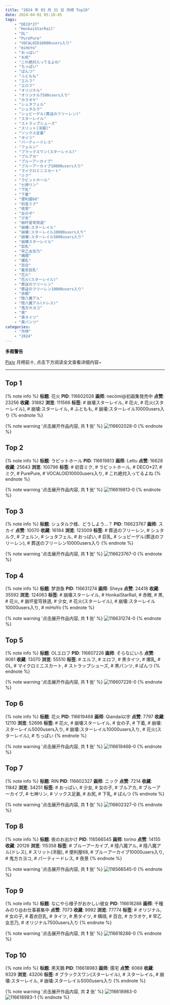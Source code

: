 ```yaml
---
title: "2024 年 03 月 31 日 月榜 Top10"
date: 2024-04-02 05:18:45
tags:
    - "DECO*27"
    - "HonkaiStarRail"
    - "OL"
    - "PurePure"
    - "VOCALOID10000users入り"
    - "miHoYo"
    - "おっぱい"
    - "お尻"
    - "これ絶対入ってるよね"
    - "ちっぱい"
    - "ぱんつ"
    - "ふともも"
    - "エルフ"
    - "エロフ"
    - "オリジナル"
    - "オリジナル7500users入り"
    - "カラオケ"
    - "シュタフェル"
    - "シュタルク"
    - "シュピーゲル(葬送のフリーレン)"
    - "スターレイル"
    - "ストラップシューズ"
    - "スリット(洋服)"
    - "ソックス足裏"
    - "タイツ"
    - "パーティードレス"
    - "フェルン"
    - "ブラックスワン(スターレイル)"
    - "ブルアカ"
    - "ブルーアーカイブ"
    - "ブルーアーカイブ10000users入り"
    - "マイクロミニスカート"
    - "ミク"
    - "ラビットホール"
    - "七神リン"
    - "下乳"
    - "下着"
    - "便利屋68"
    - "初音ミク"
    - "夜景"
    - "女の子"
    - "少女"
    - "崩坏星穹铁道"
    - "崩壊:スターレイル"
    - "崩壊:スターレイル10000users入り"
    - "崩壊:スターレイル5000users入り"
    - "崩壊スターレイル"
    - "巨乳"
    - "早乙女志乃"
    - "横顔"
    - "爆乳"
    - "百合"
    - "着衣巨乳"
    - "花火"
    - "花火(スターレイル)"
    - "葬送のフリーレン"
    - "葬送のフリーレン10000users入り"
    - "赤眼"
    - "陸八魔アル"
    - "陸八魔アル(ドレス)"
    - "鬼方カヨコ"
    - "黒"
    - "黒タイツ"
    - "黒パンツ"
categories:
    - "月榜"
    - "2024"
---
```


<i class="fa fa-triangle-exclamation"></i>**多图警告**<i class="fa fa-triangle-exclamation"></i>

[Pixiv](https://www.pixiv.net/) 月榜前十, 点击下方阅读全文查看详细内容~

<!-- more -->

---

## Top 1

{% note info %}
**标题**: 花火
**PID**: 116602028 **画师**: necömi@初画集発売中
**点赞**: 23256 **收藏**: 31882 **浏览**: 111566
**标签**: # 崩壊スターレイル, # 花火, # 花火(スターレイル), # 崩壊:スターレイル, # ふともも, # 崩壊:スターレイル10000users入り
{% endnote %}

{% note warning '点击展开作品内容, 共 **1** 张' %}
![116602028-0](https://i.pixiv.re/img-original/img/2024/03/04/00/00/14/116602028_p0.png)
{% endnote %}

## Top 2

{% note info %}
**标题**: ラビットホール
**PID**: 116619813 **画师**: Lettu
**点赞**: 16628 **收藏**: 25643 **浏览**: 100796
**标签**: # 初音ミク, # ラビットホール, # DECO*27, # ミク, # PurePure, # VOCALOID10000users入り, # これ絶対入ってるよね
{% endnote %}

{% note warning '点击展开作品内容, 共 **1** 张' %}
![116619813-0](https://i.pixiv.re/img-original/img/2024/03/04/18/32/17/116619813_p0.png)
{% endnote %}

## Top 3

{% note info %}
**标题**: シュタルク様、どうしよう…？
**PID**: 116623767 **画师**: スカイ
**点赞**: 10070 **收藏**: 16184 **浏览**: 123009
**标签**: # 葬送のフリーレン, # シュタルク, # フェルン, # シュタフェル, # おっぱい, # 巨乳, # シュピーゲル(葬送のフリーレン), # 葬送のフリーレン10000users入り
{% endnote %}

{% note warning '点击展开作品内容, 共 **1** 张' %}
![116623767-0](https://i.pixiv.re/img-original/img/2024/03/04/20/57/36/116623767_p0.jpg)
{% endnote %}

## Top 4

{% note info %}
**标题**: 梦游鱼
**PID**: 116631274 **画师**: Sheya
**点赞**: 24418 **收藏**: 35592 **浏览**: 124063
**标签**: # 崩壊スターレイル, # HonkaiStarRail, # 赤眼, # 黒, # 花火, # 崩坏星穹铁道, # 少女, # 花火(スターレイル), # 崩壊:スターレイル10000users入り, # miHoYo
{% endnote %}

{% note warning '点击展开作品内容, 共 **1** 张' %}
![116631274-0](https://i.pixiv.re/img-original/img/2024/03/05/00/32/27/116631274_p0.jpg)
{% endnote %}

## Top 5

{% note info %}
**标题**: OLエロフ
**PID**: 116607226 **画师**: そらなにいろ
**点赞**: 9081 **收藏**: 13070 **浏览**: 55510
**标签**: # エルフ, # エロフ, # 黒タイツ, # 爆乳, # OL, # マイクロミニスカート, # ストラップシューズ, # 黒パンツ, # ぱんつ
{% endnote %}

{% note warning '点击展开作品内容, 共 **1** 张' %}
![116607226-0](https://i.pixiv.re/img-original/img/2024/03/04/03/58/49/116607226_p0.png)
{% endnote %}

## Top 6

{% note info %}
**标题**: 花火
**PID**: 116619468 **画师**: Qiandai以宇
**点赞**: 7797 **收藏**: 12110 **浏览**: 52698
**标签**: # 花火, # 崩壊スターレイル, # 女の子, # 下着, # 崩壊:スターレイル5000users入り, # 崩壊:スターレイル10000users入り, # 花火(スターレイル), # ちっぱい
{% endnote %}

{% note warning '点击展开作品内容, 共 **1** 张' %}
![116619468-0](https://i.pixiv.re/img-original/img/2024/03/04/18/18/04/116619468_p0.png)
{% endnote %}

## Top 7

{% note info %}
**标题**: RIN
**PID**: 116602327 **画师**: ニック
**点赞**: 7214 **收藏**: 11842 **浏览**: 34251
**标签**: # おっぱい, # 少女, # 女の子, # ブルアカ, # ブルーアーカイブ, # 七神リン, # ソックス足裏, # お尻, # 下乳, # ぱんつ
{% endnote %}

{% note warning '点击展开作品内容, 共 **1** 张' %}
![116602327-0](https://i.pixiv.re/img-original/img/2024/03/04/00/01/38/116602327_p0.png)
{% endnote %}

## Top 8

{% note info %}
**标题**: 夜のお出かけ
**PID**: 116566545 **画师**: torino
**点赞**: 14155 **收藏**: 20126 **浏览**: 115358
**标签**: # ブルーアーカイブ, # 陸八魔アル, # 陸八魔アル(ドレス), # スリット(洋服), # 便利屋68, # ブルーアーカイブ10000users入り, # 鬼方カヨコ, # パーティードレス, # 夜景
{% endnote %}

{% note warning '点击展开作品内容, 共 **1** 张' %}
![116566545-0](https://i.pixiv.re/img-original/img/2024/03/03/00/00/17/116566545_p0.jpg)
{% endnote %}

## Top 9

{% note info %}
**标题**: なにやら様子がおかしい彼女
**PID**: 116618288 **画师**: 千種みのり@お仕事募集中
**点赞**: 7073 **收藏**: 9992 **浏览**: 77774
**标签**: # オリジナル, # 女の子, # 着衣巨乳, # タイツ, # 黒タイツ, # 横顔, # 百合, # カラオケ, # 早乙女志乃, # オリジナル7500users入り
{% endnote %}

{% note warning '点击展开作品内容, 共 **1** 张' %}
![116618288-0](https://i.pixiv.re/img-original/img/2024/03/04/17/28/13/116618288_p0.jpg)
{% endnote %}

## Top 10

{% note info %}
**标题**: 黑天鵝
**PID**: 116618983 **画师**: 儒宅
**点赞**: 6068 **收藏**: 9329 **浏览**: 43206
**标签**: # ブラックスワン(スターレイル), # スターレイル, # 崩壊:スターレイル, # 崩壊:スターレイル5000users入り
{% endnote %}

{% note warning '点击展开作品内容, 共 **2** 张' %}
![116618983-0](https://i.pixiv.re/img-original/img/2024/03/04/18/02/26/116618983_p0.jpg)
![116618983-1](https://i.pixiv.re/img-original/img/2024/03/04/18/02/26/116618983_p1.jpg)
{% endnote %}
